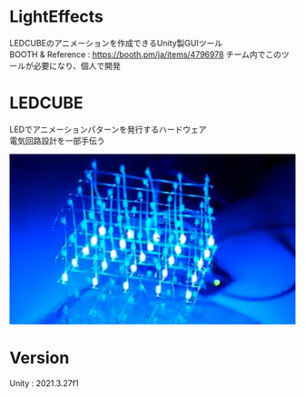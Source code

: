 # LightEffects
LEDCUBEのアニメーションを作成できるUnity製GUIツール  
BOOTH & Reference : https://booth.pm/ja/items/4796978
チーム内でこのツールが必要になり、個人で開発

# LEDCUBE
LEDでアニメーションパターンを発行するハードウェア  
電気回路設計を一部手伝う

<img src="./LEDCUBE.png" width="600" height="300">

# Version

Unity : 2021.3.27f1
